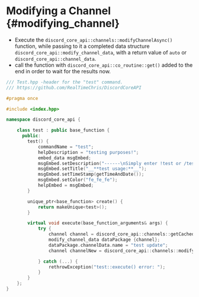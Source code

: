 Modifying a Channel {#modifying_channel}
============
- Execute the `discord_core_api::channels::modifyChannelAsync()` function, while passing to it a completed data structure `discord_core_api::modify_channel_data`, with a return value of `auto` or `discord_core_api::channel_data`.
- call the function with `discord_core_api::co_routine::get()` added to the end in order to wait for the results now.

```cpp
/// Test.hpp -header for the "test" command.
/// https://github.com/RealTimeChris/DiscordCoreAPI

#pragma once

#include <index.hpp>

namespace discord_core_api {

	class test : public base_function {
	  public:
		test() {
			commandName = "test";
			helpDescription = "testing purposes!";
			embed_data msgEmbed;
			msgEmbed.setDescription("------\nSimply enter !test or /test!\n------");
			msgEmbed.setTitle("__**test usage:**__");
			msgEmbed.setTimeStamp(getTimeAndDate());
			msgEmbed.setColor("fe_fe_fe");
			helpEmbed = msgEmbed;
		}

		unique_ptr<base_function> create() {
			return makeUnique<test>();
		}

		virtual void execute(base_function_arguments& args) {
			try {
				channel channel = discord_core_api::channels::getCachedChannel({.channelId = args.eventData.getChannelId()}).get();
				modify_channel_data dataPackage {channel};
				dataPackage.channelData.name = "test update";
				channel channelNew = discord_core_api::channels::modifyChannelAsync(dataPackage).get();

			} catch (...) {
				rethrowException("test::execute() error: ");
			}
		}
	};
}
```
